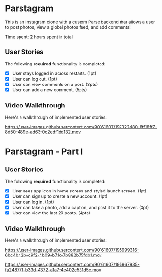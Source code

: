 # Parstagram

This is an Instagram clone with a custom Parse backend that allows a user to post photos, view a global photos feed, and add comments!

Time spent: **2** hours spent in total

## User Stories

The following **required** functionality is completed:

- [x] User stays logged in across restarts. (1pt)
- [x] User can log out. (1pt)
- [x] User can view comments on a post. (3pts)
- [x] User can add a new comment. (5pts)

## Video Walkthrough

Here's a walkthrough of implemented user stories:

https://user-images.githubusercontent.com/90161607/197322480-8ff18ff7-8d50-489e-ad63-0c2edf1dd132.mov


# Parstagram - Part I

## User Stories

The following **required** functionality is completed:

- [x] User sees app icon in home screen and styled launch screen. (1pt)
- [x] User can sign up to create a new account. (1pt)
- [x] User can log in. (1pt)
- [x] User can take a photo, add a caption, and post it to the server. (3pt)
- [x] User can view the last 20 posts. (4pts)

## Video Walkthrough

Here's a walkthrough of implemented user stories:

https://user-images.githubusercontent.com/90161607/195999316-6bc4b42b-c9f2-4b09-b71c-7b882b75fdb1.mov

https://user-images.githubusercontent.com/90161607/195967935-fa24877f-b33d-4372-a1a7-4e402c531d5c.mov


